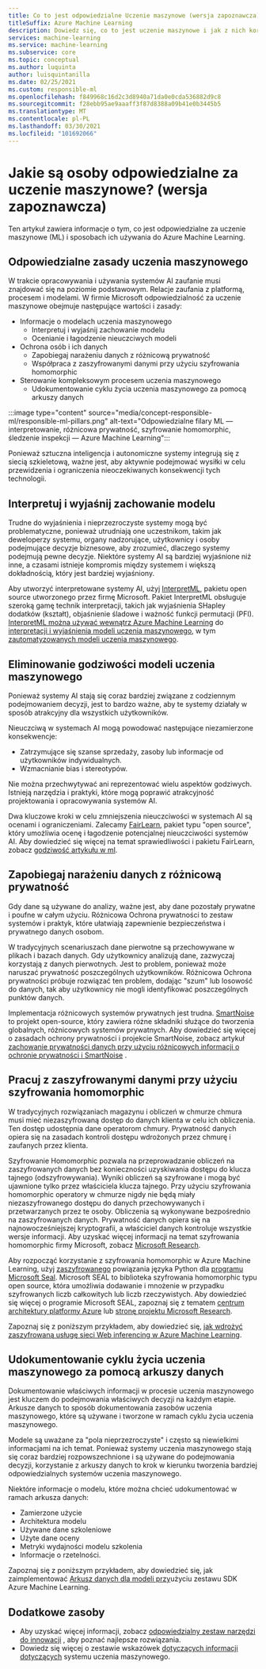 ```yaml
---
title: Co to jest odpowiedzialne Uczenie maszynowe (wersja zapoznawcza)
titleSuffix: Azure Machine Learning
description: Dowiedz się, co to jest uczenie maszynowe i jak z nich korzystać z Azure Machine Learning, aby zrozumieć modele, chronić dane i kontrolować cykl życia modelu.
services: machine-learning
ms.service: machine-learning
ms.subservice: core
ms.topic: conceptual
ms.author: luquinta
author: luisquintanilla
ms.date: 02/25/2021
ms.custom: responsible-ml
ms.openlocfilehash: f849968c16d2c3d8940a71da0e0cda536882d9c8
ms.sourcegitcommit: f28ebb95ae9aaaff3f87d8388a09b41e0b3445b5
ms.translationtype: MT
ms.contentlocale: pl-PL
ms.lasthandoff: 03/30/2021
ms.locfileid: "101692066"
---
```

# <a name="what-is-responsible-machine-learning-preview"></a>Jakie są osoby odpowiedzialne za uczenie maszynowe? (wersja zapoznawcza)

Ten artykuł zawiera informacje o tym, co jest odpowiedzialne za uczenie maszynowe (ML) i sposobach ich używania do Azure Machine Learning.

## <a name="responsible-machine-learning-principles"></a>Odpowiedzialne zasady uczenia maszynowego

W trakcie opracowywania i używania systemów AI zaufanie musi znajdować się na poziomie podstawowym. Relacje zaufania z platformą, procesem i modelami. W firmie Microsoft odpowiedzialność za uczenie maszynowe obejmuje następujące wartości i zasady:

- Informacje o modelach uczenia maszynowego
  - Interpretuj i wyjaśnij zachowanie modelu
  - Ocenianie i łagodzenie nieuczciwych modeli
- Ochrona osób i ich danych
  - Zapobiegaj narażeniu danych z różnicową prywatność
  - Współpraca z zaszyfrowanymi danymi przy użyciu szyfrowania homomorphic
- Sterowanie kompleksowym procesem uczenia maszynowego
  - Udokumentowanie cyklu życia uczenia maszynowego za pomocą arkuszy danych

:::image type="content" source="media/concept-responsible-ml/responsible-ml-pillars.png" alt-text="Odpowiedzialne filary ML — interpretowanie, różnicowa prywatność, szyfrowanie homomorphic, śledzenie inspekcji — Azure Machine Learning":::

Ponieważ sztuczna inteligencja i autonomiczne systemy integrują się z siecią szkieletową, ważne jest, aby aktywnie podejmować wysiłki w celu przewidzenia i ograniczenia nieoczekiwanych konsekwencji tych technologii.

## <a name="interpret-and-explain-model-behavior"></a>Interpretuj i wyjaśnij zachowanie modelu

Trudne do wyjaśnienia i nieprzezroczyste systemy mogą być problematyczne, ponieważ utrudniają one uczestnikom, takim jak deweloperzy systemu, organy nadzorujące, użytkownicy i osoby podejmujące decyzje biznesowe, aby zrozumieć, dlaczego systemy podejmują pewne decyzje. Niektóre systemy AI są bardziej wyjaśnione niż inne, a czasami istnieje kompromis między systemem i większą dokładnością, który jest bardziej wyjaśniony.

Aby utworzyć interpretowane systemy AI, użyj [InterpretML](https://github.com/interpretml/interpret), pakietu open source utworzonego przez firmę Microsoft. Pakiet InterpretML obsługuje szeroką gamę technik interpretacji, takich jak wyjaśnienia SHapley dodatków (kształt), objaśnienie śladowe i ważność funkcji permutacji (PFI).  [InterpretML można używać wewnątrz Azure Machine Learning](how-to-machine-learning-interpretability.md) do [interpretacji i wyjaśnienia modeli uczenia maszynowego](how-to-machine-learning-interpretability-aml.md), w tym [zautomatyzowanych modeli uczenia maszynowego](how-to-machine-learning-interpretability-automl.md).

## <a name="mitigate-fairness-in-machine-learning-models"></a>Eliminowanie godziwości modeli uczenia maszynowego

Ponieważ systemy AI stają się coraz bardziej związane z codziennym podejmowaniem decyzji, jest to bardzo ważne, aby te systemy działały w sposób atrakcyjny dla wszystkich użytkowników.

Nieuczciwą w systemach AI mogą powodować następujące niezamierzone konsekwencje:

- Zatrzymujące się szanse sprzedaży, zasoby lub informacje od użytkowników indywidualnych.
- Wzmacnianie bias i stereotypów.

Nie można przechwytywać ani reprezentować wielu aspektów godziwych. Istnieją narzędzia i praktyki, które mogą poprawić atrakcyjność projektowania i opracowywania systemów AI.

Dwa kluczowe kroki w celu zmniejszenia nieuczciwości w systemach AI są ocenami i ograniczeniami. Zalecamy [FairLearn](https://github.com/fairlearn/fairlearn), pakiet typu "open source", który umożliwia ocenę i łagodzenie potencjalnej nieuczciwości systemów AI. Aby dowiedzieć się więcej na temat sprawiedliwości i pakietu FairLearn, zobacz [godziwość artykułu w ml](./concept-fairness-ml.md).

## <a name="prevent-data-exposure-with-differential-privacy"></a>Zapobiegaj narażeniu danych z różnicową prywatność

Gdy dane są używane do analizy, ważne jest, aby dane pozostały prywatne i poufne w całym użyciu. Różnicowa Ochrona prywatności to zestaw systemów i praktyk, które ułatwiają zapewnienie bezpieczeństwa i prywatnego danych osobom.

W tradycyjnych scenariuszach dane pierwotne są przechowywane w plikach i bazach danych. Gdy użytkownicy analizują dane, zazwyczaj korzystają z danych pierwotnych. Jest to problem, ponieważ może naruszać prywatność poszczególnych użytkowników. Różnicowa Ochrona prywatności próbuje rozwiązać ten problem, dodając "szum" lub losowość do danych, tak aby użytkownicy nie mogli identyfikować poszczególnych punktów danych.

Implementacja różnicowych systemów prywatnych jest trudna. [SmartNoise](https://github.com/opendifferentialprivacy/smartnoise-core) to projekt open-source, który zawiera różne składniki służące do tworzenia globalnych, różnicowych systemów prywatnych. Aby dowiedzieć się więcej o zasadach ochrony prywatności i projekcie SmartNoise, zobacz artykuł [zachowanie prywatności danych przy użyciu różnicowych informacji o ochronie prywatności i SmartNoise](./concept-differential-privacy.md) .

## <a name="work-on-encrypted-data-with-homomorphic-encryption"></a>Pracuj z zaszyfrowanymi danymi przy użyciu szyfrowania homomorphic

W tradycyjnych rozwiązaniach magazynu i obliczeń w chmurze chmura musi mieć niezaszyfrowaną dostęp do danych klienta w celu ich obliczenia. Ten dostęp udostępnia dane operatorom chmury. Prywatność danych opiera się na zasadach kontroli dostępu wdrożonych przez chmurę i zaufanych przez klienta.

Szyfrowanie Homomorphic pozwala na przeprowadzanie obliczeń na zaszyfrowanych danych bez konieczności uzyskiwania dostępu do klucza tajnego (odszyfrowywania). Wyniki obliczeń są szyfrowane i mogą być ujawnione tylko przez właściciela klucza tajnego. Przy użyciu szyfrowania homomorphic operatory w chmurze nigdy nie będą miały niezaszyfrowanego dostępu do danych przechowywanych i przetwarzanych przez te osoby. Obliczenia są wykonywane bezpośrednio na zaszyfrowanych danych. Prywatność danych opiera się na najnowocześniejszej kryptografii, a właściciel danych kontroluje wszystkie wersje informacji. Aby uzyskać więcej informacji na temat szyfrowania homomorphic firmy Microsoft, zobacz [Microsoft Research](https://www.microsoft.com/research/project/homomorphic-encryption/).

Aby rozpocząć korzystanie z szyfrowania homomorphic w Azure Machine Learning, użyj [zaszyfrowanego](https://pypi.org/project/encrypted-inference/) powiązania języka Python dla [programu Microsoft Seal](https://github.com/microsoft/SEAL). Microsoft SEAL to biblioteka szyfrowania homomorphic typu open source, która umożliwia dodawanie i mnożenie w przypadku szyfrowanych liczb całkowitych lub liczb rzeczywistych. Aby dowiedzieć się więcej o programie Microsoft SEAL, zapoznaj się z tematem [centrum architektury platformy Azure](/azure/architecture/solution-ideas/articles/homomorphic-encryption-seal) lub [stronę projektu Microsoft Research](https://www.microsoft.com/research/project/microsoft-seal/).

Zapoznaj się z poniższym przykładem, aby dowiedzieć się, [jak wdrożyć zaszyfrowaną usługę sieci Web inferencing w Azure Machine Learning](how-to-homomorphic-encryption-seal.md).

## <a name="document-the-machine-learning-lifecycle-with-datasheets"></a>Udokumentowanie cyklu życia uczenia maszynowego za pomocą arkuszy danych

Dokumentowanie właściwych informacji w procesie uczenia maszynowego jest kluczem do podejmowania właściwych decyzji na każdym etapie. Arkusze danych to sposób dokumentowania zasobów uczenia maszynowego, które są używane i tworzone w ramach cyklu życia uczenia maszynowego.

Modele są uważane za "pola nieprzezroczyste" i często są niewielkimi informacjami na ich temat. Ponieważ systemy uczenia maszynowego stają się coraz bardziej rozpowszechnione i są używane do podejmowania decyzji, korzystanie z arkuszy danych to krok w kierunku tworzenia bardziej odpowiedzialnych systemów uczenia maszynowego.

Niektóre informacje o modelu, które można chcieć udokumentować w ramach arkusza danych:

- Zamierzone użycie
- Architektura modelu
- Używane dane szkoleniowe
- Użyte dane oceny
- Metryki wydajności modelu szkolenia
- Informacje o rzetelności.

Zapoznaj się z poniższym przykładem, aby dowiedzieć się, jak zaimplementować [Arkusz danych dla modeli przy](https://github.com/microsoft/MLOps/blob/master/pytorch_with_datasheet/model_with_datasheet.ipynb)użyciu zestawu SDK Azure Machine Learning.

## <a name="additional-resources"></a>Dodatkowe zasoby

- Aby uzyskać więcej informacji, zobacz [odpowiedzialny zestaw narzędzi do innowacji](/azure/architecture/guide/responsible-innovation/) , aby poznać najlepsze rozwiązania.
- Dowiedz się więcej o zestawie wskazówek [dotyczących informacji dotyczących](https://www.partnershiponai.org/about-ml/) systemu uczenia maszynowego.